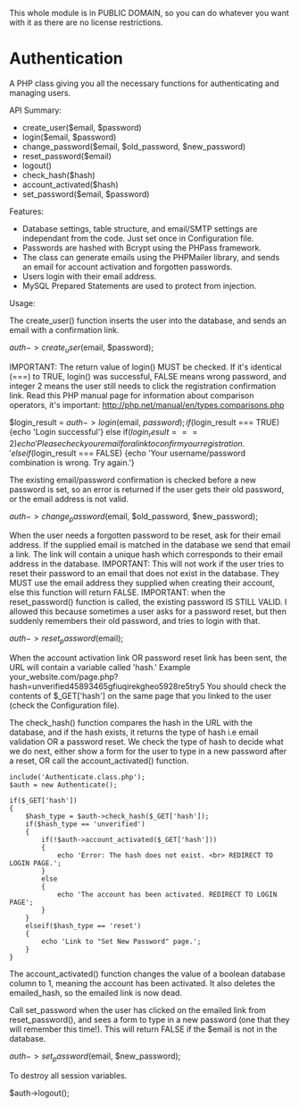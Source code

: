 This whole module is in PUBLIC DOMAIN, so you can do whatever you want with it as there are no license restrictions.

Authentication 
=====================

A PHP class giving you all the necessary functions for authenticating and managing users.

API Summary:

- create_user($email, $password)
- login($email, $password)
- change_password($email, $old_password, $new_password)
- reset_password($email)
- logout()
- check_hash($hash)
- account_activated($hash)
- set_password($email, $password)

Features:

- Database settings, table structure, and email/SMTP settings are independant from the code. Just set once in Configuration file.
- Passwords are hashed with Bcrypt using the PHPass framework. 
- The class can generate emails using the PHPMailer library, and sends an email for account activation and forgotten passwords.
- Users login with their email address.
- MySQL Prepared Statements are used to protect from injection.

Usage:

The create_user() function inserts the user into the database, and sends an email with a confirmation link.

$auth->create_user($email, $password);

IMPORTANT: The return value of login() MUST be checked. If it's identical (===) to TRUE, login() was successful, FALSE means wrong password, and integer 2 means the user still needs to click the registration confirmation link.
Read this PHP manual page for information about comparison operators, it's important: http://php.net/manual/en/types.comparisons.php

$login_result = $auth->login($email, $password);
if($login_result === TRUE) {echo 'Login successful'}
else if($login_result === 2) {echo 'Please check your email for a link to confirm your registration.'}
else if($login_result === FALSE) {echo 'Your username/password combination is wrong. Try again.'}

The existing email/password confirmation is checked before a new password is set, so an error is returned if the user gets their old password, or the email address is not valid.

$auth->change_password($email, $old_password, $new_password);

When the user needs a forgotten password to be reset, ask for their email address. If the supplied email is matched in the database we send that email a link. The link will contain a unique hash which corresponds to their email address in the database. IMPORTANT: This will not work if the user tries to reset their password to an email that does not exist in the database. They MUST use the email address they supplied when creating their account, else this function will return FALSE. 
IMPORTANT: when the reset_password() function is called, the existing password IS STILL VALID. I allowed this because sometimes a user asks for a password reset, but then suddenly remembers their old password, and tries to login with that.  

$auth->reset_password($email);

When the account activation link OR password reset link has been sent, the URL will contain a variable called 'hash.' Example your_website.com/page.php?hash=unverified45893465gfiuqirekgheo5928re5try5
You should check the contents of $_GET['hash'] on the same page that you linked to the user (check the Configuration file).

The check_hash() function compares the hash in the URL with the database, and if the hash exists, it returns the type of hash i.e email validation OR a password reset.
We check the type of hash to decide what we do next, either show a form for the user to type in a new password after a reset, OR call the account_activated() function.

    include('Authenticate.class.php');
    $auth = new Authenticate();
	    
    if($_GET['hash'])
    {
        $hash_type = $auth->check_hash($_GET['hash']);
        if($hash_type == 'unverified')
        {
            if(!$auth->account_activated($_GET['hash']))
            {
                echo 'Error: The hash does not exist. <br> REDIRECT TO LOGIN PAGE.';
            }
            else
            {
                echo 'The account has been activated. REDIRECT TO LOGIN PAGE';
            }
        }
        elseif($hash_type == 'reset')
        {
            echo 'Link to "Set New Password" page.';
        }
    }
The account_activated() function changes the value of a boolean database column to 1, meaning the account has been activated. It also deletes the emailed_hash, so the emailed link is now dead.

Call set_password when the user has clicked on the emailed link from reset_password(), and sees a form to type in a new password (one that they will remember this time!). This will return FALSE if the $email is not in the database.

$auth->set_password($email, $new_password);

To destroy all session variables.

$auth->logout();
